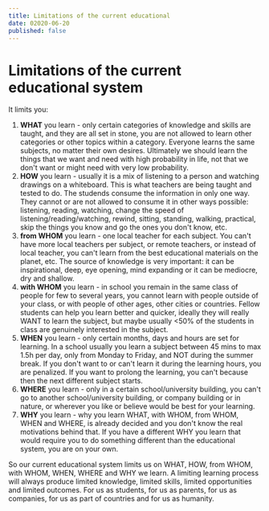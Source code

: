 ```yaml
---
title: Limitations of the current educational
date: 02020-06-20
published: false
---
```


# Limitations of the current educational system

It limits you:
1) **WHAT** you learn - only certain categories of knowledge and skills are taught, and they are all set in stone, you are not allowed to learn other categories or other topics within a category. Everyone learns the same subjects, no matter their own desires. Ultimately we should learn the things that we want and need with high probability in life, not that we don't want or might need with very low probability.
2) **HOW** you learn - usually it is a mix of listening to a person and watching drawings on a whiteboard. This is what teachers are being taught and tested to do. The studends consume the information in only one way. They cannot or are not allowed to consume it in other ways possible: listening, reading, watching, change the speed of listening/reading/watching, rewind, sitting, standing, walking, practical, skip the things you know and go the ones you don't know, etc.
3) **from WHOM** you learn - one local teacher for each subject. You can't have more local teachers per subject, or remote teachers, or instead of local teacher, you can't learn from the best educational materials on the planet, etc. The source of knowledge is very important: it can be inspirational, deep, eye opening, mind expanding or it can be mediocre, dry and shallow.
4) **with WHOM** you learn - in school you remain in the same class of people for few to several years, you cannot learn with people outside of your class, or with people of other ages, other cities or countries. Fellow students can help you learn better and quicker, ideally they will really WANT to learn the subject, but maybe usually <50% of the students in class are genuinely interested in the subject.
5) **WHEN** you learn - only certain months, days and hours are set for learning. In a school usually you learn a subject between 45 mins to max 1.5h per day, only from Monday to Friday, and NOT during the summer break. If you don't want to or can't learn it during the learning hours, you are penalized. If you want to prolong the learning, you can't because then the next different subject starts.
6) **WHERE** you learn - only in a certain school/university building, you can't go to another school/university building, or company building or in nature, or wherever you like or believe would be best for your learning.
7) **WHY** you learn - why you learn WHAT, with WHOM, from WHOM, WHEN and WHERE, is already decided and you don't know the real motivations behind that. If you have a different WHY you learn that would require you to do something different than the educational system, you are on your own.

So our current educational system limits us on WHAT, HOW, from WHOM, with WHOM, WHEN, WHERE and WHY we learn. A limiting learning process will always produce limited knowledge, limited skills, limited opportunities and limited outcomes. For us as students, for us as parents, for us as companies, for us as part of countries and for us as humanity.
